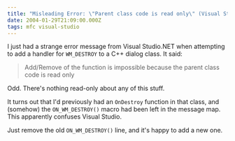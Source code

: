 ```yaml
---
title: "Misleading Error: \"Parent class code is read only\" (Visual Studio.NET)"
date: 2004-01-29T21:09:00.000Z
tags: mfc visual-studio
---
```

I just had a strange error message from Visual Studio.NET when attempting to add a handler for `WM_DESTROY` to a C++
dialog class. It said:

> Add/Remove of the function is impossible because the parent class code is read only

Odd. There's nothing read-only about any of this stuff.

It turns out that I'd previously had an `OnDestroy` function in that class, and (somehow) the `ON_WM_DESTROY()` macro
had been left in the message map. This apparently confuses Visual Studio.

Just remove the old `ON_WM_DESTROY()` line, and it's happy to add a new one.

